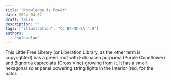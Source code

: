 ```yaml
---
title: "Knowledge is Power"
date: 2024-04-02
draft: false
description: ""
tags: ["illustration", "CC BY-NC-SA 4.0"]
authors:
  - "solhaelan"
---
```


This Little Free Library (or Liberation Library, as the other term is copyrighted) has a green roof with Echinacea purpurea (Purple Coneflower) and Bignonia capreolata (Cross Vine) growing from it. It has a small hexagonal solar panel powering string lights in the interior (red, for the bats).
